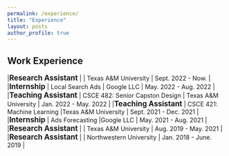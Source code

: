 ```yaml
---
permalink: /experience/
title: "Experience"
layout: posts
author_profile: true
---
```


<style>
td, th {
   border: none!important;
}
</style>

## Work Experience

|<span style="font-weight:bold; font-size:1.2em">Research Assistant</span> |  | Texas A&M University | Sept. 2022 - Now. |
|<span style="font-weight:bold; font-size:1.2em">Internship</span> | Local Search Ads | Google LLC | May. 2022 - Aug. 2022 |
|<span style="font-weight:bold; font-size:1.2em">Teaching Assistant</span> | CSCE 482: Senior Capston Design | Texas A&M University | Jan. 2022 - May. 2022 |
|<span style="font-weight:bold; font-size:1.2em">Teaching Assistant</span> |  CSCE 421: Machine Learning |Texas A&M University | Sept. 2021 - Dec. 2021 |
|<span style="font-weight:bold; font-size:1.2em">Internship</span> |  Ads Forecasting |Google LLC | May. 2021 - Aug. 2021 |
|<span style="font-weight:bold; font-size:1.2em">Research Assistant</span> |  | Texas A&M University | Aug. 2019 - May. 2021 |
|<span style="font-weight:bold; font-size:1.2em">Research Assistant</span> |  | Northwestern University | Jan. 2018 - June. 2019 |

